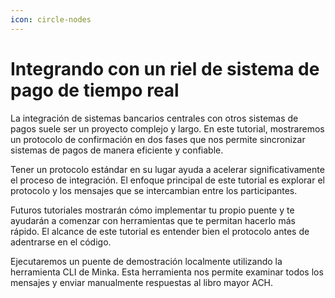 ```yaml
---
icon: circle-nodes
---
```


# Integrando con un riel de sistema de pago de tiempo real

La integración de sistemas bancarios centrales con otros sistemas de pagos suele ser un proyecto complejo y largo. En este tutorial, mostraremos un protocolo de confirmación en dos fases que nos permite sincronizar sistemas de pagos de manera eficiente y confiable.

Tener un protocolo estándar en su lugar ayuda a acelerar significativamente el proceso de integración. El enfoque principal de este tutorial es explorar el protocolo y los mensajes que se intercambian entre los participantes.

Futuros tutoriales mostrarán cómo implementar tu propio puente y te ayudarán a comenzar con herramientas que te permitan hacerlo más rápido. El alcance de este tutorial es entender bien el protocolo antes de adentrarse en el código.

Ejecutaremos un puente de demostración localmente utilizando la herramienta CLI de Minka. Esta herramienta nos permite examinar todos los mensajes y enviar manualmente respuestas al libro mayor ACH.
